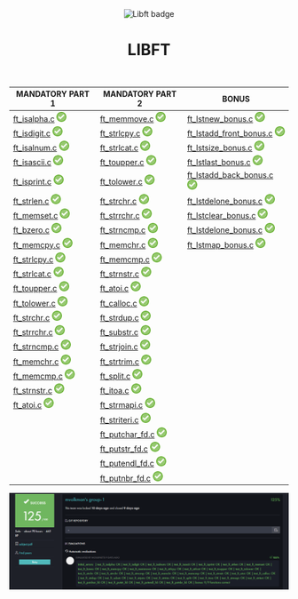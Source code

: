 <div align="center">
  <img src="https://raw.githubusercontent.com/maksim-volkmann/42-project-badges/main/badges/libftm.png" width="100" alt="Libft badge" />
  <h1>LIBFT</h1>
</div>

<br>

<table>
  <thead>
    <tr>
      <th><strong>MANDATORY PART 1</strong></th>
      <th><strong>MANDATORY PART 2</strong></th>
      <th><strong>BONUS</strong></th>
    </tr>
  </thead>
  <tbody>
    <tr>
      <td><a href="ft_isalpha.c">ft_isalpha.c</a> <img src="/img/done.png" width="18" alt="done"></td>
      <td><a href="ft_memmove.c">ft_memmove.c</a> <img src="/img/done.png" width="18" alt="done"></td>
      <td><a href="ft_lstnew_bonus.c">ft_lstnew_bonus.c</a> <img src="/img/done.png" width="18" alt="done"></td>
    </tr>
    <tr>
      <td><a href="ft_isdigit.c">ft_isdigit.c</a> <img src="/img/done.png" width="18" alt="done"></td>
      <td><a href="ft_strlcpy.c">ft_strlcpy.c</a> <img src="/img/done.png" width="18" alt="done"></td>
      <td><a href="ft_lstadd_front_bonus.c">ft_lstadd_front_bonus.c</a> <img src="/img/done.png" width="18" alt="done"></td>
    </tr>
    <tr>
      <td><a href="ft_isalnum.c">ft_isalnum.c</a> <img src="/img/done.png" width="18" alt="done"></td>
      <td><a href="ft_strlcat.c">ft_strlcat.c</a> <img src="/img/done.png" width="18" alt="done"></td>
      <td><a href="ft_lstsize_bonus.c">ft_lstsize_bonus.c</a> <img src="/img/done.png" width="18" alt="done"></td>
    </tr>
    <tr>
      <td><a href="ft_isascii.c">ft_isascii.c</a> <img src="/img/done.png" width="18" alt="done"></td>
      <td><a href="ft_toupper.c">ft_toupper.c</a> <img src="/img/done.png" width="18" alt="done"></td>
      <td><a href="ft_lstlast_bonus.c">ft_lstlast_bonus.c</a> <img src="/img/done.png" width="18" alt="done"></td>
    </tr>
    <tr>
      <td><a href="ft_isprint.c">ft_isprint.c</a> <img src="/img/done.png" width="18" alt="done"></td>
      <td><a href="ft_tolower.c">ft_tolower.c</a> <img src="/img/done.png" width="18" alt="done"></td>
      <td><a href="ft_lstadd_back_bonus.c">ft_lstadd_back_bonus.c</a> <img src="/img/done.png" width="18" alt="done"></td>
    </tr>
    <tr>
      <td><a href="ft_strlen.c">ft_strlen.c</a> <img src="/img/done.png" width="18" alt="done"></td>
      <td><a href="ft_strchr.c">ft_strchr.c</a> <img src="/img/done.png" width="18" alt="done"></td>
      <td><a href="ft_lstdelone_bonus.c">ft_lstdelone_bonus.c</a> <img src="/img/done.png" width="18" alt="done"></td>
    </tr>
    <tr>
      <td><a href="ft_memset.c">ft_memset.c</a> <img src="/img/done.png" width="18" alt="done"></td>
      <td><a href="ft_strrchr.c">ft_strrchr.c</a> <img src="/img/done.png" width="18" alt="done"></td>
      <td><a href="ft_lstclear_bonus.c">ft_lstclear_bonus.c</a> <img src="/img/done.png" width="18" alt="done"></td>
    </tr>
    <tr>
      <td><a href="ft_bzero.c">ft_bzero.c</a> <img src="/img/done.png" width="18" alt="done"></td>
      <td><a href="ft_strncmp.c">ft_strncmp.c</a> <img src="/img/done.png" width="18" alt="done"></td>
      <td><a href="ft_lstdelone_bonus.c">ft_lstdelone_bonus.c</a> <img src="/img/done.png" width="18" alt="done"></td>
    </tr>
    <tr>
      <td><a href="ft_memcpy.c">ft_memcpy.c</a> <img src="/img/done.png" width="18" alt="done"></td>
      <td><a href="ft_memchr.c">ft_memchr.c</a> <img src="/img/done.png" width="18" alt="done"></td>
      <td><a href="ft_lstmap_bonus.c">ft_lstmap_bonus.c</a> <img src="/img/done.png" width="18" alt="done"></td>
    </tr>
    <tr>
      <td><a href="ft_strlcpy.c">ft_strlcpy.c</a> <img src="/img/done.png" width="18" alt="done"></td>
      <td><a href="ft_memcmp.c">ft_memcmp.c</a> <img src="/img/done.png" width="18" alt="done"></td>
      <td></td>
    </tr>
    <tr>
      <td><a href="ft_strlcat.c">ft_strlcat.c</a> <img src="/img/done.png" width="18" alt="done"></td>
      <td><a href="ft_strnstr.c">ft_strnstr.c</a> <img src="/img/done.png" width="18" alt="done"></td>
      <td></td>
    </tr>
    <tr>
      <td><a href="ft_toupper.c">ft_toupper.c</a> <img src="/img/done.png" width="18" alt="done"></td>
      <td><a href="ft_atoi.c">ft_atoi.c</a> <img src="/img/done.png" width="18" alt="done"></td>
      <td></td>
    </tr>
    <tr>
      <td><a href="ft_tolower.c">ft_tolower.c</a> <img src="/img/done.png" width="18" alt="done"></td>
      <td><a href="ft_calloc.c">ft_calloc.c</a> <img src="/img/done.png" width="18" alt="done"></td>
      <td></td>
    </tr>
    <tr>
      <td><a href="ft_strchr.c">ft_strchr.c</a> <img src="/img/done.png" width="18" alt="done"></td>
      <td><a href="ft_strdup.c">ft_strdup.c</a> <img src="/img/done.png" width="18" alt="done"></td>
      <td></td>
    </tr>
    <tr>
      <td><a href="ft_strrchr.c">ft_strrchr.c</a> <img src="/img/done.png" width="18" alt="done"></td>
      <td><a href="ft_substr.c">ft_substr.c</a> <img src="/img/done.png" width="18" alt="done"></td>
      <td></td>
    </tr>
    <tr>
      <td><a href="ft_strncmp.c">ft_strncmp.c</a> <img src="/img/done.png" width="18" alt="done"></td>
      <td><a href="ft_strjoin.c">ft_strjoin.c</a> <img src="/img/done.png" width="18" alt="done"></td>
      <td></td>
    </tr>
    <tr>
      <td><a href="ft_memchr.c">ft_memchr.c</a> <img src="/img/done.png" width="18" alt="done"></td>
      <td><a href="ft_strtrim.c">ft_strtrim.c</a> <img src="/img/done.png" width="18" alt="done"></td>
      <td></td>
    </tr>
    <tr>
      <td><a href="ft_memcmp.c">ft_memcmp.c</a> <img src="/img/done.png" width="18" alt="done"></td>
      <td><a href="ft_split.c">ft_split.c</a> <img src="/img/done.png" width="18" alt="done"></td>
      <td></td>
    </tr>
    <tr>
      <td><a href="ft_strnstr.c">ft_strnstr.c</a> <img src="/img/done.png" width="18" alt="done"></td>
      <td><a href="ft_itoa.c">ft_itoa.c</a> <img src="/img/done.png" width="18" alt="done"></td>
      <td></td>
    </tr>
    <tr>
      <td><a href="ft_atoi.c">ft_atoi.c</a> <img src="/img/done.png" width="18" alt="done"></td>
      <td><a href="ft_strmapi.c">ft_strmapi.c</a> <img src="/img/done.png" width="18" alt="done"></td>
      <td></td>
    </tr>
    <tr>
      <td></td>
      <td><a href="ft_striteri.c">ft_striteri.c</a> <img src="/img/done.png" width="18" alt="done"></td>
      <td></td>
    </tr>
    <tr>
      <td></td>
      <td><a href="ft_putchar_fd.c">ft_putchar_fd.c</a> <img src="/img/done.png" width="18" alt="done"></td>
      <td></td>
    </tr>
    <tr>
      <td></td>
      <td><a href="ft_putstr_fd.c">ft_putstr_fd.c</a> <img src="/img/done.png" width="18" alt="done"></td>
      <td></td>
    </tr>
    <tr>
      <td></td>
      <td><a href="ft_putendl_fd.c">ft_putendl_fd.c</a> <img src="/img/done.png" width="18" alt="done"></td>
      <td></td>
    </tr>
    <tr>
      <td></td>
      <td><a href="ft_putnbr_fd.c">ft_putnbr_fd.c</a> <img src="/img/done.png" width="18" alt="done"></td>
      <td></td>
    </tr>
  </tbody>
</table>



<p align="center">
  <img src="/img/score.png" alt="score"/>
</p>
